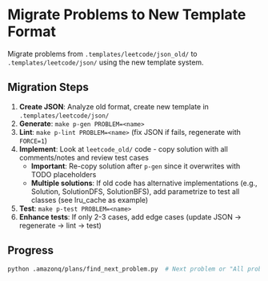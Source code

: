 # Migrate Problems to New Template Format

Migrate problems from `.templates/leetcode/json_old/` to `.templates/leetcode/json/` using the new template system.

## Migration Steps

1. **Create JSON**: Analyze old format, create new template in `.templates/leetcode/json/`
2. **Generate**: `make p-gen PROBLEM=<name>`
3. **Lint**: `make p-lint PROBLEM=<name>` (fix JSON if fails, regenerate with `FORCE=1`)
4. **Implement**: Look at `leetcode_old/` code - copy solution with all comments/notes and review test cases
    - **Important**: Re-copy solution after `p-gen` since it overwrites with TODO placeholders
    - **Multiple solutions**: If old code has alternative implementations (e.g., Solution, SolutionDFS, SolutionBFS),
      add parametrize to test all classes (see lru_cache as example)
5. **Test**: `make p-test PROBLEM=<name>`
6. **Enhance tests**: If only 2-3 cases, add edge cases (update JSON → regenerate → lint → test)

## Progress

```bash
python .amazonq/plans/find_next_problem.py  # Next problem or "All problems updated!"
```
